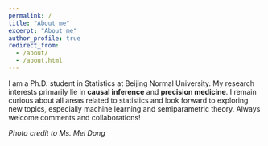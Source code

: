 ```yaml
---
permalink: /
title: "About me"
excerpt: "About me"
author_profile: true
redirect_from: 
  - /about/
  - /about.html
---
```


I am a Ph.D. student in Statistics at Beijing Normal University. My research interests primarily lie in **causal inference** and **precision medicine**. I remain curious about all areas related to statistics and look forward to exploring new topics, especially machine learning and semiparametric theory. Always welcome comments and collaborations!

*Photo credit to Ms. Mei Dong*

